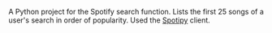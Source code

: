 A Python project for the Spotify search function. Lists the first 25 songs of a user's search in order of popularity. Used the <a href="https://github.com/plamere/spotipy">Spotipy</a> client.
